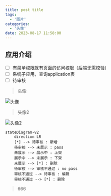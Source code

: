 ```yaml
---
title: post title
tags:
  - '图片'
categories:
  - '头像'
date: 2023-08-17 11:58:00
---
```

## 应用介绍

* [ ] 有菜单权限就有页面的访问权限（后端无需校验）
* [ ] 系统子应用，查询application表
* [ ] 待审核

> 头像

![头像](https://cdn.dukedream.top/wallhaven.png)

> 头像2

![头像2](https://cdn.dukedream.top/jm.png)

```mermaid
stateDiagram-v2
    direction LR
    [*] --> 待审核 : 新增
    待审核 --> 未展示 : pass
    未展示 --> 展示中 : 上架
    展示中 --> 未展示 : 下架
    未展示 --> [*] : 删除
    待审核 --> 审核不通过 : no pass
    审核不通过 --> 待审核 : 编辑
    审核不通过 --> [*] : 删除
```

> 666